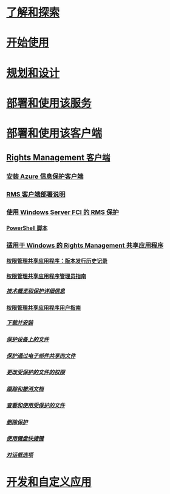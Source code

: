 # [了解和探索](/information-protection/understand-explore/what-is-information-protection)
# [开始使用](/information-protection/get-started/requirements-azure-rms)
# [规划和设计](/information-protection/plan-design/deployment-roadmap)
# [部署和使用该服务](/information-protection/deploy-use/activate-service)
# [部署和使用该客户端](use-client.md)
## [Rights Management 客户端](use-client.md)
### [安装 Azure 信息保护客户端](info-protect-client.md)
### [RMS 客户端部署说明](client-deployment-notes.md)
### [使用 Windows Server FCI 的 RMS 保护](configure-fci.md)
#### [PowerShell 脚本](fci-script.md)
### [适用于 Windows 的 Rights Management 共享应用程序](sharing-app-windows.md)
#### [权限管理共享应用程序：版本发行历史记录](sharing-app-version-release-history.md)
#### [权限管理共享应用程序管理员指南](sharing-app-admin-guide.md)
##### [技术概览和保护详细信息](sharing-app-admin-guide-technical.md)
#### [权限管理共享应用程序用户指南](sharing-app-user-guide.md)
##### [下载并安装](install-sharing-app.md)
##### [保护设备上的文件](sharing-app-protect-in-place.md)
##### [保护通过电子邮件共享的文件](sharing-app-protect-by-email.md)
##### [更改受保护的文件的权限](sharing-app-reprotect-files.md)
##### [跟踪和撤消文档](sharing-app-track-revoke.md)
##### [查看和使用受保护的文件](sharing-app-view-use-files.md)
##### [删除保护](sharing-app-remove-protection.md)
##### [使用键盘快捷键](sharing-app-keyboard-shortcuts.md)
##### [对话框选项](sharing-app-dialog-box.md)
# [开发和自定义应用](/information-protection/develop/developers-guide)


<!--HONumber=Sep16_HO4-->


